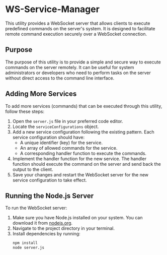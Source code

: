 # WS-Service-Manager

This utility provides a WebSocket server that allows clients to execute predefined commands on the server's system. It is designed to facilitate remote command execution securely over a WebSocket connection.

## Purpose

The purpose of this utility is to provide a simple and secure way to execute commands on the server remotely. It can be useful for system administrators or developers who need to perform tasks on the server without direct access to the command line interface.

## Adding More Services

To add more services (commands) that can be executed through this utility, follow these steps:

1. Open the `server.js` file in your preferred code editor.
2. Locate the `serviceConfigurations` object.
3. Add a new service configuration following the existing pattern. Each service configuration should have:
   - A unique identifier (key) for the service.
   - An array of allowed commands for the service.
   - A corresponding handler function to execute the commands.
4. Implement the handler function for the new service. The handler function should execute the command on the server and send back the output to the client.
5. Save your changes and restart the WebSocket server for the new service configuration to take effect.

## Running the Node.js Server

To run the WebSocket server:

1. Make sure you have Node.js installed on your system. You can download it from [nodejs.org](https://nodejs.org/).
2. Navigate to the project directory in your terminal.
3. Install dependencies by running:
   ```bash
   npm install
   node server.js
